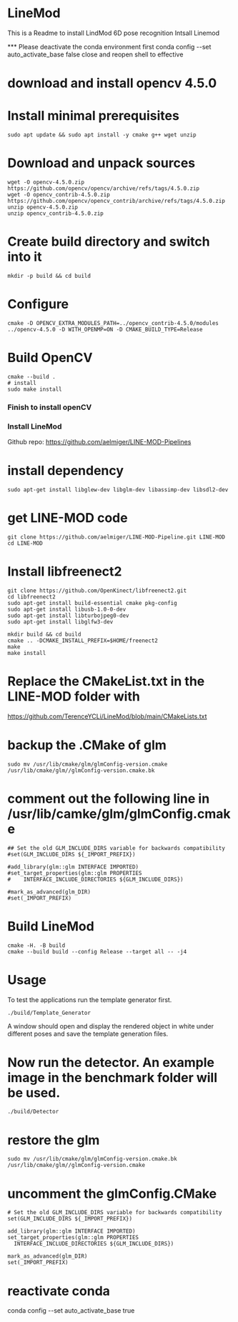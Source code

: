 # LineMod
This is a Readme to install LindMod 6D pose recognition
Intsall Linemod

*** Please deactivate the conda environment first 
conda config --set auto_activate_base false
close and reopen shell to effective


# download and install opencv 4.5.0
# Install minimal prerequisites
```
sudo apt update && sudo apt install -y cmake g++ wget unzip
```
# Download and unpack sources
```
wget -O opencv-4.5.0.zip https://github.com/opencv/opencv/archive/refs/tags/4.5.0.zip
wget -O opencv_contrib-4.5.0.zip https://github.com/opencv/opencv_contrib/archive/refs/tags/4.5.0.zip
unzip opencv-4.5.0.zip
unzip opencv_contrib-4.5.0.zip
```
 
# Create build directory and switch into it
```
mkdir -p build && cd build
```
 
# Configure
```
cmake -D OPENCV_EXTRA_MODULES_PATH=../opencv_contrib-4.5.0/modules ../opencv-4.5.0 -D WITH_OPENMP=ON -D CMAKE_BUILD_TYPE=Release
```

# Build OpenCV
```
cmake --build .
# install
sudo make install
```

### Finish to install openCV


### Install LineMod
Github repo: https://github.com/aelmiger/LINE-MOD-Pipelines

# install dependency 
```
sudo apt-get install libglew-dev libglm-dev libassimp-dev libsdl2-dev
```
# get LINE-MOD code
```
git clone https://github.com/aelmiger/LINE-MOD-Pipeline.git LINE-MOD
cd LINE-MOD
```

# Install libfreenect2
```
git clone https://github.com/OpenKinect/libfreenect2.git
cd libfreenect2
sudo apt-get install build-essential cmake pkg-config
sudo apt-get install libusb-1.0-0-dev
sudo apt-get install libturbojpeg0-dev
sudo apt-get install libglfw3-dev

mkdir build && cd build
cmake .. -DCMAKE_INSTALL_PREFIX=$HOME/freenect2
make
make install
```

# Replace the CMakeList.txt in the LINE-MOD folder with 
https://github.com/TerenceYCLi/LineMod/blob/main/CMakeLists.txt

# backup the .CMake of glm
```
sudo mv /usr/lib/cmake/glm/glmConfig-version.cmake /usr/lib/cmake/glm//glmConfig-version.cmake.bk
```
# comment out the following line in /usr/lib/camke/glm/glmConfig.cmake
```
## Set the old GLM_INCLUDE_DIRS variable for backwards compatibility
#set(GLM_INCLUDE_DIRS ${_IMPORT_PREFIX})

#add_library(glm::glm INTERFACE IMPORTED)
#set_target_properties(glm::glm PROPERTIES
#    INTERFACE_INCLUDE_DIRECTORIES ${GLM_INCLUDE_DIRS})

#mark_as_advanced(glm_DIR)
#set(_IMPORT_PREFIX)
```

# Build LineMod
```
cmake -H. -B build
cmake --build build --config Release --target all -- -j4
```

# Usage

To test the applications run the template generator first.
```
./build/Template_Generator
```
A window should open and display the rendered object in white under different poses and save the template generation files.

# Now run the detector. An example image in the benchmark folder will be used.
```
./build/Detector
```

# restore the glm
```
sudo mv /usr/lib/cmake/glm/glmConfig-version.cmake.bk /usr/lib/cmake/glm//glmConfig-version.cmake
```
# uncomment the glmConfig.CMake
```
# Set the old GLM_INCLUDE_DIRS variable for backwards compatibility
set(GLM_INCLUDE_DIRS ${_IMPORT_PREFIX})

add_library(glm::glm INTERFACE IMPORTED)
set_target_properties(glm::glm PROPERTIES
  INTERFACE_INCLUDE_DIRECTORIES ${GLM_INCLUDE_DIRS})

mark_as_advanced(glm_DIR)
set(_IMPORT_PREFIX)
```
# reactivate conda
conda config --set auto_activate_base true
